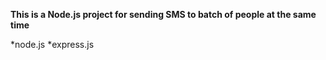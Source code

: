 **This is a Node.js project for sending SMS to batch of people at the same time**

*node.js
*express.js
